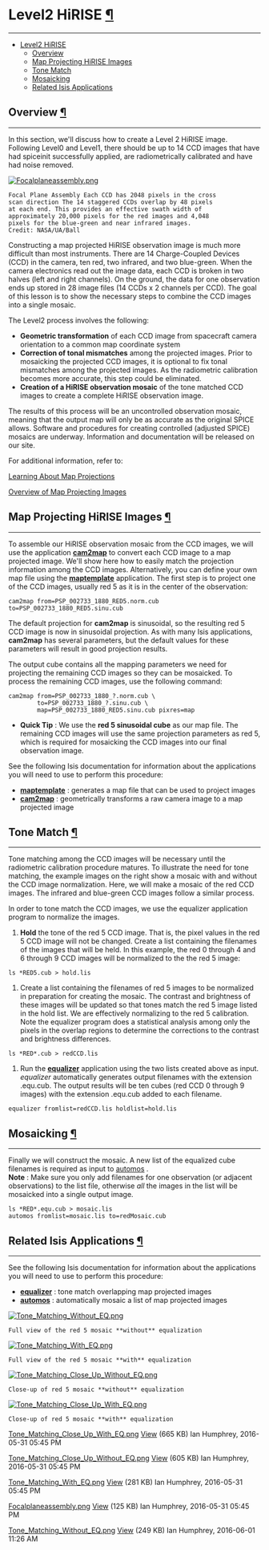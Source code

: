 <div id="main">

<div id="content">

<div class="contextual">

</div>

<div class="wiki wiki-page">

<span id="Level2-HiRISE"></span>

# Level2 HiRISE [¶](#Level2-HiRISE-)

-----

  - [Level2 HiRISE](#Level2-HiRISE-)
      - [Overview](#Overview-)
      - [Map Projecting HiRISE Images](#Map-Projecting-HiRISE-Images-)
      - [Tone Match](#Tone-Match-)
      - [Mosaicking](#Mosaicking-)
      - [Related Isis Applications](#Related-Isis-Applications-)

<span id="Overview"></span>

## Overview [¶](#Overview-)

-----

In this section, we'll discuss how to create a Level 2 HiRISE image.
Following Level0 and Level1, there should be up to 14 CCD images that
have had spiceinit successfully applied, are radiometrically calibrated
and have had noise removed.

[![Focalplaneassembly.png](attachments/thumbnail/1030.png)](attachments/download/1030/Focalplaneassembly.png "Focalplaneassembly.png")

    Focal Plane Assembly Each CCD has 2048 pixels in the cross
    scan direction The 14 staggered CCDs overlap by 48 pixels
    at each end. This provides an effective swath width of 
    approximately 20,000 pixels for the red images and 4,048
    pixels for the blue-green and near infrared images. 
    Credit: NASA/UA/Ball

Constructing a map projected HiRISE observation image is much more
difficult than most instruments. There are 14 Charge-Coupled Devices
(CCD) in the camera, ten red, two infrared, and two blue-green. When the
camera electronics read out the image data, each CCD is broken in two
halves (left and right channels). On the ground, the data for one
observation ends up stored in 28 image files (14 CCDs x 2 channels per
CCD). The goal of this lesson is to show the necessary steps to combine
the CCD images into a single mosaic.

The Level2 process involves the following:

  - **Geometric transformation** of each CCD image from spacecraft
    camera orientation to a common map coordinate system
  - **Correction of tonal mismatches** among the projected images. Prior
    to mosaicking the projected CCD images, it is optional to fix tonal
    mismatches among the projected images. As the radiometric
    calibration becomes more accurate, this step could be eliminated.
  - **Creation of a HiRISE observation mosaic** of the tone matched CCD
    images to create a complete HiRISE observation image.

The results of this process will be an uncontrolled observation mosaic,
meaning that the output map will only be as accurate as the original
SPICE allows. Software and procedures for creating controlled (adjusted
SPICE) mosaics are underway. Information and documentation will be
released on our site.

For additional information, refer to:

[Learning About Map Projections](Learning_About_Map_Projections)

[Overview of Map Projecting Images](Overview_of_Map_Projecting_Images)

<span id="Map-Projecting-HiRISE-Images"></span>

## Map Projecting HiRISE Images [¶](#Map-Projecting-HiRISE-Images-)

-----

To assemble our HiRISE observation mosaic from the CCD images, we will
use the application
[**cam2map**](http://isis.astrogeology.usgs.gov/Application/presentation/Tabbed/cam2map/cam2map.html)
to convert each CCD image to a map projected image. We'll show here how
to easily match the projection information among the CCD images.
Alternatively, you can define your own map file using the
[**maptemplate**](https://isis.astrogeology.usgs.gov/Application/presentation/Tabbed/maptemplate/maptemplate.html)
application. The first step is to project one of the CCD images, usually
red 5 as it is in the center of the observation:

    cam2map from=PSP_002733_1880_RED5.norm.cub to=PSP_002733_1880_RED5.sinu.cub

The default projection for **cam2map** is sinusoidal, so the resulting
red 5 CCD image is now in sinusoidal projection. As with many Isis
applications, **cam2map** has several parameters, but the default values
for these parameters will result in good projection results.

The output cube contains all the mapping parameters we need for
projecting the remaining CCD images so they can be mosaicked. To process
the remaining CCD images, use the following command:

    cam2map from=PSP_002733_1880_?.norm.cub \
            to=PSP_002733_1880_?.sinu.cub \
            map=PSP_002733_1880_RED5.sinu.cub pixres=map

  - **Quick Tip** : We use the **red 5 sinusoidal cube** as our map
    file. The remaining CCD images will use the same projection
    parameters as red 5, which is required for mosaicking the CCD images
    into our final observation image.

See the following Isis documentation for information about the
applications you will need to use to perform this procedure:

  - [**maptemplate**](https://isis.astrogeology.usgs.gov/Application/presentation/Tabbed/maptemplate/maptemplate.html)
    : generates a map file that can be used to project images
  - [**cam2map**](http://isis.astrogeology.usgs.gov/Application/presentation/Tabbed/cam2map/cam2map.html)
    : geometrically transforms a raw camera image to a map projected
    image

<span id="Tone-Match"></span>

## Tone Match [¶](#Tone-Match-)

-----

Tone matching among the CCD images will be necessary until the
radiometric calibration procedure matures. To illustrate the need for
tone matching, the example images on the right show a mosaic with and
without the CCD image normalization. Here, we will make a mosaic of the
red CCD images. The infrared and blue-green CCD images follow a similar
process.

In order to tone match the CCD images, we use the equalizer application
program to normalize the images.

1.  **Hold** the tone of the red 5 CCD image. That is, the pixel values
    in the red 5 CCD image will not be changed. Create a list containing
    the filenames of the images that will be held. In this example, the
    red 0 through 4 and 6 through 9 CCD images will be normalized to the
    the red 5 image:

<!-- end list -->

    ls *RED5.cub > hold.lis

1.  Create a list containing the filenames of red 5 images to be
    normalized in preparation for creating the mosaic. The contrast and
    brightness of these images will be updated so that tones match the
    red 5 image listed in the hold list. We are effectively normalizing
    to the red 5 calibration. Note the equalizer program does a
    statistical analysis among only the pixels in the overlap regions to
    determine the corrections to the contrast and brightness
    differences.

<!-- end list -->

    ls *RED*.cub > redCCD.lis

1.  Run the
    [**equalizer**](https://isis.astrogeology.usgs.gov/Application/presentation/Tabbed/equalizer/equalizer.html)
    application using the two lists created above as input. *equalizer*
    automatically generates output filenames with the extension
    .equ.cub. The output results will be ten cubes (red CCD 0 through 9
    images) with the extension .equ.cub added to each filename.

<!-- end list -->

    equalizer fromlist=redCCD.lis holdlist=hold.lis

<span id="Mosaicking"></span>

## Mosaicking [¶](#Mosaicking-)

-----

Finally we will construct the mosaic. A new list of the equalized cube
filenames is required as input to
[automos](https://isis.astrogeology.usgs.gov/Application/presentation/Tabbed/automos/automos.html)
.  
**Note** : Make sure you only add filenames for one observation (or
adjacent observations) to the list file, otherwise *all* the images in
the list will be mosaicked into a single output image.

    ls *RED*.equ.cub > mosaic.lis
    automos fromlist=mosaic.lis to=redMosaic.cub

<span id="Related-Isis-Applications"></span>

## Related Isis Applications [¶](#Related-Isis-Applications-)

-----

See the following Isis documentation for information about the
applications you will need to use to perform this procedure:

  - [**equalizer**](https://isis.astrogeology.usgs.gov/Application/presentation/Tabbed/equalizer/equalizer.html)
    : tone match overlapping map projected images
  - [**automos**](https://isis.astrogeology.usgs.gov/Application/presentation/Tabbed/automos/automos.html)
    : automatically mosaic a list of map projected images

[![Tone\_Matching\_Without\_EQ.png](attachments/thumbnail/1073/150.png)](attachments/download/1073/Tone_Matching_Without_EQ.png "Tone_Matching_Without_EQ.png")

    Full view of the red 5 mosaic **without** equalization

[![Tone\_Matching\_With\_EQ.png](attachments/thumbnail/1029/150.png)](attachments/download/1029/Tone_Matching_With_EQ.png "Tone_Matching_With_EQ.png")

    Full view of the red 5 mosaic **with** equalization

[![Tone\_Matching\_Close\_Up\_Without\_EQ.png](attachments/thumbnail/1028/200.png)](attachments/download/1028/Tone_Matching_Close_Up_Without_EQ.png "Tone_Matching_Close_Up_Without_EQ.png")

    Close-up of red 5 mosaic **without** equalization

[![Tone\_Matching\_Close\_Up\_With\_EQ.png](attachments/thumbnail/1027/200.png)](attachments/download/1027/Tone_Matching_Close_Up_With_EQ.png "Tone_Matching_Close_Up_With_EQ.png")

    Close-up of red 5 mosaic **with** equalization

</div>

<div class="attachments">

<div class="contextual">

</div>

[Tone\_Matching\_Close\_Up\_With\_EQ.png](attachments/download/1027/Tone_Matching_Close_Up_With_EQ.png)
[View](attachments/download/1027/Tone_Matching_Close_Up_With_EQ.png "View")
<span class="size"> (665 KB) </span> <span class="author"> Ian Humphrey,
2016-05-31 05:45 PM </span>

[Tone\_Matching\_Close\_Up\_Without\_EQ.png](attachments/download/1028/Tone_Matching_Close_Up_Without_EQ.png)
[View](attachments/download/1028/Tone_Matching_Close_Up_Without_EQ.png "View")
<span class="size"> (605 KB) </span> <span class="author"> Ian Humphrey,
2016-05-31 05:45 PM </span>

[Tone\_Matching\_With\_EQ.png](attachments/download/1029/Tone_Matching_With_EQ.png)
[View](attachments/download/1029/Tone_Matching_With_EQ.png "View")
<span class="size"> (281 KB) </span> <span class="author"> Ian Humphrey,
2016-05-31 05:45 PM </span>

[Focalplaneassembly.png](attachments/download/1030/Focalplaneassembly.png)
[View](attachments/download/1030/Focalplaneassembly.png "View")
<span class="size"> (125 KB) </span> <span class="author"> Ian Humphrey,
2016-05-31 05:45 PM </span>

[Tone\_Matching\_Without\_EQ.png](attachments/download/1073/Tone_Matching_Without_EQ.png)
[View](attachments/download/1073/Tone_Matching_Without_EQ.png "View")
<span class="size"> (249 KB) </span> <span class="author"> Ian Humphrey,
2016-06-01 11:26 AM </span>

</div>

<div style="clear:both;">

</div>

</div>

</div>
